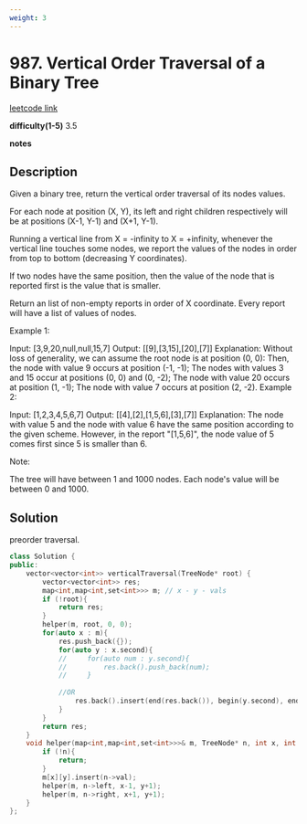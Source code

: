 ```yaml
---
weight: 3
---
```


# 987. Vertical Order Traversal of a Binary Tree 

[leetcode link](https://leetcode.com/problems/vertical-order-traversal-of-a-binary-tree/)

**difficulty(1-5)** 
3.5

**notes**   


## Description

Given a binary tree, return the vertical order traversal of its nodes values.

For each node at position (X, Y), its left and right children respectively will be at positions (X-1, Y-1) and (X+1, Y-1).

Running a vertical line from X = -infinity to X = +infinity, whenever the vertical line touches some nodes, we report the values of the nodes in order from top to bottom (decreasing Y coordinates).

If two nodes have the same position, then the value of the node that is reported first is the value that is smaller.

Return an list of non-empty reports in order of X coordinate.  Every report will have a list of values of nodes.

 

Example 1:



Input: [3,9,20,null,null,15,7]
Output: [[9],[3,15],[20],[7]]
Explanation: 
Without loss of generality, we can assume the root node is at position (0, 0):
Then, the node with value 9 occurs at position (-1, -1);
The nodes with values 3 and 15 occur at positions (0, 0) and (0, -2);
The node with value 20 occurs at position (1, -1);
The node with value 7 occurs at position (2, -2).
Example 2:



Input: [1,2,3,4,5,6,7]
Output: [[4],[2],[1,5,6],[3],[7]]
Explanation: 
The node with value 5 and the node with value 6 have the same position according to the given scheme.
However, in the report "[1,5,6]", the node value of 5 comes first since 5 is smaller than 6.
 

Note:

The tree will have between 1 and 1000 nodes.
Each node's value will be between 0 and 1000.
 

## Solution

preorder traversal.

```c++
class Solution {
public:
    vector<vector<int>> verticalTraversal(TreeNode* root) {
        vector<vector<int>> res;
        map<int,map<int,set<int>>> m; // x - y - vals
        if (!root){
            return res;
        }
        helper(m, root, 0, 0);
        for(auto x : m){
            res.push_back({});
            for(auto y : x.second){
            //     for(auto num : y.second){
            //         res.back().push_back(num);
            //     }
                
            //OR
                res.back().insert(end(res.back()), begin(y.second), end(y.second));
            }
        }
        return res;
    }
    void helper(map<int,map<int,set<int>>>& m, TreeNode* n, int x, int y){
        if (!n){
            return;
        }
        m[x][y].insert(n->val);
        helper(m, n->left, x-1, y+1);
        helper(m, n->right, x+1, y+1);
    }
};
```